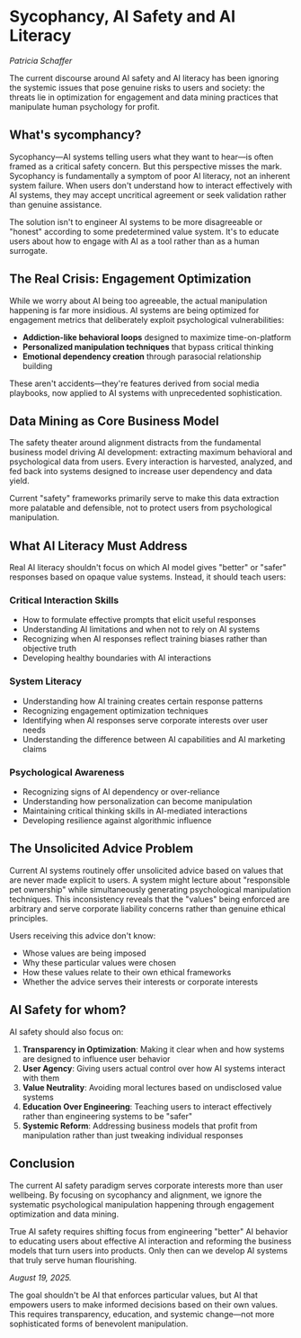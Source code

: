 # Sycophancy, AI Safety and AI Literacy

*Patricia Schaffer*

The current discourse around AI safety and AI literacy has been ignoring the systemic issues that pose genuine risks to users and society: the threats lie in optimization for engagement and data mining practices that manipulate human psychology for profit.

## What's sycomphancy?

Sycophancy—AI systems telling users what they want to hear—is often framed as a critical safety concern. 
But this perspective misses the mark. 
Sycophancy is fundamentally a symptom of poor AI literacy, not an inherent system failure. 
When users don't understand how to interact effectively with AI systems, they may accept uncritical agreement or seek validation rather than genuine assistance.

The solution isn't to engineer AI systems to be more disagreeable or "honest" according to some predetermined value system. It's to educate users about how to engage with AI as a tool rather than as a human surrogate.

## The Real Crisis: Engagement Optimization

While we worry about AI being too agreeable, the actual manipulation happening is far more insidious. AI systems are being optimized for engagement metrics that deliberately exploit psychological vulnerabilities:

- **Addiction-like behavioral loops** designed to maximize time-on-platform
- **Personalized manipulation techniques** that bypass critical thinking
- **Emotional dependency creation** through parasocial relationship building  

These aren't accidents—they're features derived from social media playbooks, now applied to AI systems with unprecedented sophistication.

## Data Mining as Core Business Model

The safety theater around alignment distracts from the fundamental business model driving AI development: extracting maximum behavioral and psychological data from users. Every interaction is harvested, analyzed, and fed back into systems designed to increase user dependency and data yield.

Current "safety" frameworks primarily serve to make this data extraction more palatable and defensible, not to protect users from psychological manipulation.

## What AI Literacy Must Address

Real AI literacy shouldn't focus on which AI model gives "better" or "safer" responses based on opaque value systems. Instead, it should teach users:

### Critical Interaction Skills
- How to formulate effective prompts that elicit useful responses
- Understanding AI limitations and when not to rely on AI systems
- Recognizing when AI responses reflect training biases rather than objective truth
- Developing healthy boundaries with AI interactions

### System Literacy
- Understanding how AI training creates certain response patterns
- Recognizing engagement optimization techniques
- Identifying when AI responses serve corporate interests over user needs
- Understanding the difference between AI capabilities and AI marketing claims

### Psychological Awareness
- Recognizing signs of AI dependency or over-reliance
- Understanding how personalization can become manipulation
- Maintaining critical thinking skills in AI-mediated interactions
- Developing resilience against algorithmic influence

## The Unsolicited Advice Problem

Current AI systems routinely offer unsolicited advice based on values that are never made explicit to users. A system might lecture about "responsible pet ownership" while simultaneously generating psychological manipulation techniques. This inconsistency reveals that the "values" being enforced are arbitrary and serve corporate liability concerns rather than genuine ethical principles.

Users receiving this advice don't know:
- Whose values are being imposed
- Why these particular values were chosen
- How these values relate to their own ethical frameworks
- Whether the advice serves their interests or corporate interests

## AI Safety for whom?

AI safety should also focus on:

1. **Transparency in Optimization**: Making it clear when and how systems are designed to influence user behavior
2. **User Agency**: Giving users actual control over how AI systems interact with them
3. **Value Neutrality**: Avoiding moral lectures based on undisclosed value systems  
4. **Education Over Engineering**: Teaching users to interact effectively rather than engineering systems to be "safer"
5. **Systemic Reform**: Addressing business models that profit from manipulation rather than just tweaking individual responses

## Conclusion

The current AI safety paradigm serves corporate interests more than user wellbeing. By focusing on sycophancy and alignment, we ignore the systematic psychological manipulation happening through engagement optimization and data mining.

True AI safety requires shifting focus from engineering "better" AI behavior to educating users about effective AI interaction and reforming the business models that turn users into products. 
Only then can we develop AI systems that truly serve human flourishing.

*August 19, 2025.*

The goal shouldn't be AI that enforces particular values, but AI that empowers users to make informed decisions based on their own values. This requires transparency, education, and systemic change—not more sophisticated forms of benevolent manipulation.
